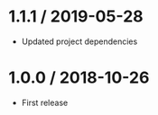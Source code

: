 1.1.1 / 2019-05-28
==================
- Updated project dependencies


1.0.0 / 2018-10-26
==================
- First release
